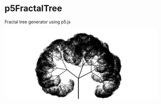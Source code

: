 # p5FractalTree
Fractal tree generator using p5.js

![](https://github.com/MozilaIP/p5FractalTree/blob/master/Annotation.png)
